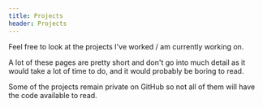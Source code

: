 ```yaml
---
title: Projects
header: Projects
---
```

Feel free to look at the projects I've worked / am currently working on.

A lot of these pages are pretty short and don't go into much detail as it would take a lot of time to do, and it would probably be boring to read.

Some of the projects remain private on GitHub so not all of them will have the code available to read.